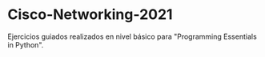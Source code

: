 # Cisco-Networking-2021
Ejercicios guiados realizados en nivel básico para "Programming Essentials in Python".
